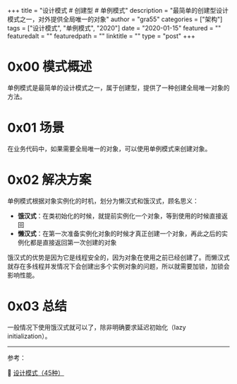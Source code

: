 +++
title = "设计模式 # 创建型 # 单例模式"
description = "最简单的创建型设计模式之一，对外提供全局唯一的对象"
author = "gra55"
categories = ["架构"]
tags = ["设计模式", "单例模式", "2020"]
date = "2020-01-15"
featured = ""
featuredalt = ""
featuredpath = ""
linktitle = ""
type = "post"
+++

# 0x00 模式概述

单例模式是最简单的设计模式之一，属于创建型，提供了一种创建全局唯一对象的方法。

# 0x01 场景

在业务代码中，如果需要全局唯一的对象，可以使用单例模式来创建对象。

# 0x02 解决方案

单例模式根据对象实例化的时机，划分为懒汉式和饿汉式，顾名思义：
+ **饿汉式**：在类初始化的时候，就提前实例化一个对象，等到使用的时候直接返回
+ **懒汉式**：在第一次准备实例化对象的时候才真正创建一个对象，再此之后的实例化都是直接返回第一次创建的对象

饿汉式的优势是因为它是线程安全的，因为对象在使用之前已经创建了。而懒汉式就存在多线程并发情况下会创建出多个实例对象的问题，所以就需要加锁，加锁会影响性能。

# 0x03 总结

一般情况下使用饿汉式就可以了，除非明确要求延迟初始化（lazy initialization）。

---
参考：

:pushpin: [设计模式（45种）](https://github.com/guanguans/notes/blob/master/%E8%AE%BE%E8%AE%A1%E6%A8%A1%E5%BC%8F%EF%BC%8845%E7%A7%8D%EF%BC%89.md)
